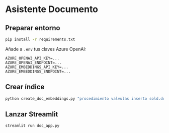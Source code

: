 # Asistente Documento

## Preparar entorno
```bash
pip install -r requirements.txt
```

Añade a `.env` tus claves Azure OpenAI:
```
AZURE_OPENAI_API_KEY=...
AZURE_OPENAI_ENDPOINT=...
AZURE_EMBEDDINGS_API_KEY=...
AZURE_EMBEDDINGS_ENDPOINT=...
```

## Crear índice
```bash
python create_doc_embeddings.py "procedimiento valvulas inserto sold.docx"  # crea directorio doc_faiss/
```

## Lanzar Streamlit
```bash
streamlit run doc_app.py
``` 